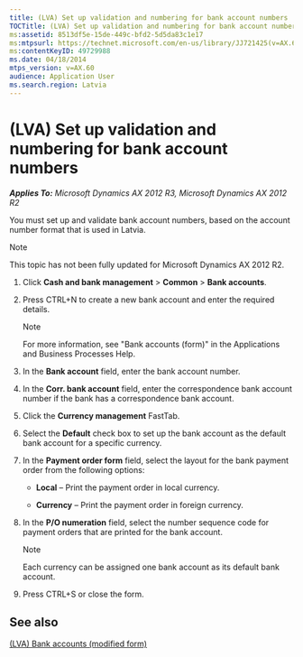 ```yaml
---
title: (LVA) Set up validation and numbering for bank account numbers
TOCTitle: (LVA) Set up validation and numbering for bank account numbers
ms:assetid: 8513df5e-15de-449c-bfd2-5d5da83c1e17
ms:mtpsurl: https://technet.microsoft.com/en-us/library/JJ721425(v=AX.60)
ms:contentKeyID: 49729988
ms.date: 04/18/2014
mtps_version: v=AX.60
audience: Application User
ms.search.region: Latvia
---
```


# (LVA) Set up validation and numbering for bank account numbers 


_**Applies To:** Microsoft Dynamics AX 2012 R3, Microsoft Dynamics AX 2012 R2_

You must set up and validate bank account numbers, based on the account number format that is used in Latvia.


> [!NOTE]
> <P>This topic has not been fully updated for Microsoft Dynamics AX 2012 R2.</P>



1.  Click **Cash and bank management** \> **Common** \> **Bank accounts**.

2.  Press CTRL+N to create a new bank account and enter the required details.
    

    > [!NOTE]
    > <P>For more information, see "Bank accounts (form)" in the Applications and Business Processes Help.</P>



3.  In the **Bank account** field, enter the bank account number.

4.  In the **Corr. bank account** field, enter the correspondence bank account number if the bank has a correspondence bank account.

5.  Click the **Currency management** FastTab.

6.  Select the **Default** check box to set up the bank account as the default bank account for a specific currency.

7.  In the **Payment order form** field, select the layout for the bank payment order from the following options:
    
      - **Local** – Print the payment order in local currency.
    
      - **Currency** – Print the payment order in foreign currency.

8.  In the **P/O numeration** field, select the number sequence code for payment orders that are printed for the bank account.
    

    > [!NOTE]
    > <P>Each currency can be assigned one bank account as its default bank account.</P>



9.  Press CTRL+S or close the form.

## See also

[(LVA) Bank accounts (modified form)](https://technet.microsoft.com/en-us/library/jj721426\(v=ax.60\))

  


